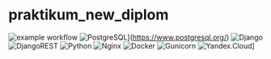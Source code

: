 # praktikum_new_diplom
![example workflow](https://github.com/WorkHotRoad/yamdb_final/actions/workflows/yamdb_workflow.yml/badge.svg)
![PostgreSQL](https://img.shields.io/badge/-PostgreSQL-464646?style=flat-square&logo=PostgreSQL)](https://www.postgresql.org/)
![Django](https://img.shields.io/badge/django-%23092E20.svg?style=for-the-badge&logo=django&logoColor=white)
![DjangoREST](https://img.shields.io/badge/DJANGO-REST-ff1709?style=for-the-badge&logo=django&logoColor=white&color=ff1709&labelColor=gray)
![Python](https://img.shields.io/badge/python-3670A0?style=for-the-badge&logo=python&logoColor=ffdd54)
![Nginx](https://img.shields.io/badge/nginx-%23009639.svg?style=for-the-badge&logo=nginx&logoColor=white)
![Docker](https://img.shields.io/badge/docker-%230db7ed.svg?style=for-the-badge&logo=docker&logoColor=white)
![Gunicorn](https://img.shields.io/badge/gunicorn-%298729.svg?style=for-the-badge&logo=gunicorn&logoColor=white)
![Yandex.Cloud](https://img.shields.io/badge/-Yandex.Cloud-464646?style=flat-square&logo=Yandex.Cloud)]
